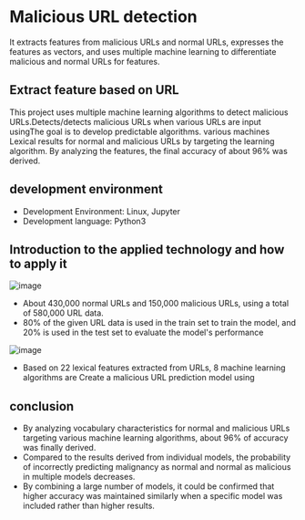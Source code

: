 # Malicious URL detection

It extracts features from malicious URLs and normal URLs, expresses the features as vectors, and uses multiple machine learning to differentiate malicious and normal URLs for features.

## Extract feature based on URL

This project uses multiple machine learning algorithms to detect malicious URLs.Detects/detects malicious URLs when various URLs are input usingThe goal is to develop predictable algorithms. various machines Lexical results for normal and malicious URLs by targeting the learning algorithm. By analyzing the features, the final accuracy of about 96% was derived.

## development environment
- Development Environment: Linux, Jupyter
- Development language: Python3

## Introduction to the applied technology and how to apply it

![image](https://user-images.githubusercontent.com/59435705/152470973-9b1d8d12-1d17-47cf-8e00-5f276b360eaa.png)

 * About 430,000 normal URLs and 150,000 malicious URLs, using a total of 580,000 URL data.
 * 80% of the given URL data is used in the train set to train the model, and 20% is used in the test set to evaluate the model's performance

![image](https://user-images.githubusercontent.com/59435705/152471196-81434be5-c8f8-48cd-8a87-f4fa6bfe3027.png)

 * Based on 22 lexical features extracted from URLs, 8 machine learning algorithms are Create a malicious URL prediction model using

## conclusion
* By analyzing vocabulary characteristics for normal and malicious URLs targeting various machine learning algorithms, about 96% of accuracy was finally derived.
* Compared to the results derived from individual models, the probability of incorrectly predicting malignancy as normal and normal as malicious in multiple models decreases.
* By combining a large number of models, it could be confirmed that higher accuracy was maintained similarly when a specific model was included rather than higher results.

